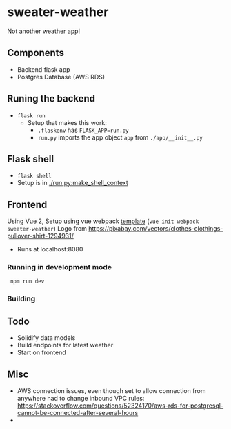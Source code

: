 # sweater-weather

Not another weather app!

## Components
- Backend flask app
- Postgres Database (AWS RDS)

## Runing the backend
- `flask run`
  - Setup that makes this work:
    - `.flaskenv` has `FLASK_APP=run.py`
    - `run.py` imports the app object `app` from `./app/__init__.py`

## Flask shell
- `flask shell`
- Setup is in [./run.py:make_shell_context](./run.py)


## Frontend
Using Vue 2, Setup using vue webpack [template](https://github.com/vuejs-templates/webpack) (`vue init webpack sweater-weather`)
Logo from https://pixabay.com/vectors/clothes-clothings-pullover-shirt-1294931/
- Runs at localhost:8080

### Running in development mode
``` npm run dev```

### Building

## Todo
- Solidify data models
- Build endpoints for latest weather
- Start on frontend




## Misc
- AWS connection issues, even though set to allow connection from anywhere had to change inbound VPC rules: https://stackoverflow.com/questions/52324170/aws-rds-for-postgresql-cannot-be-connected-after-several-hours
- 